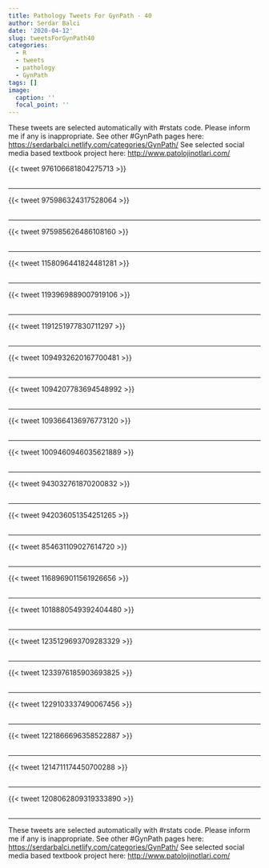 ```yaml
---
title: Pathology Tweets For GynPath - 40
author: Serdar Balci
date: '2020-04-12'
slug: tweetsForGynPath40
categories:
  - R
  - tweets
  - pathology
  - GynPath
tags: []
image:
  caption: ''
  focal_point: ''
---
```



These tweets are selected automatically with #rstats code. Please inform me if any is inappropriate.
See other #GynPath pages here: https://serdarbalci.netlify.com/categories/GynPath/ 
See selected social media based textbook project here: http://www.patolojinotlari.com/

{{< tweet 976106681804275713 >}}
<br>
<br>
<hr>
{{< tweet 975986324317528064 >}}
<br>
<br>
<hr>
{{< tweet 975985626486108160 >}}
<br>
<br>
<hr>
{{< tweet 1158096441824481281 >}}
<br>
<br>
<hr>
{{< tweet 1193969889007919106 >}}
<br>
<br>
<hr>
{{< tweet 1191251977830711297 >}}
<br>
<br>
<hr>
{{< tweet 1094932620167700481 >}}
<br>
<br>
<hr>
{{< tweet 1094207783694548992 >}}
<br>
<br>
<hr>
{{< tweet 1093664136976773120 >}}
<br>
<br>
<hr>
{{< tweet 1009460946035621889 >}}
<br>
<br>
<hr>
{{< tweet 943032761870200832 >}}
<br>
<br>
<hr>
{{< tweet 942036051354251265 >}}
<br>
<br>
<hr>
{{< tweet 854631109027614720 >}}
<br>
<br>
<hr>
{{< tweet 1168969011561926656 >}}
<br>
<br>
<hr>
{{< tweet 1018880549392404480 >}}
<br>
<br>
<hr>
{{< tweet 1235129693709283329 >}}
<br>
<br>
<hr>
{{< tweet 1233976185903693825 >}}
<br>
<br>
<hr>
{{< tweet 1229103337490067456 >}}
<br>
<br>
<hr>
{{< tweet 1221866696358522887 >}}
<br>
<br>
<hr>
{{< tweet 1214711174450700288 >}}
<br>
<br>
<hr>
{{< tweet 1208062809319333890 >}}
<br>
<br>
<hr>


These tweets are selected automatically with #rstats code. Please inform me if any is inappropriate.
See other #GynPath pages here: https://serdarbalci.netlify.com/categories/GynPath/ 
See selected social media based textbook project here: http://www.patolojinotlari.com/
